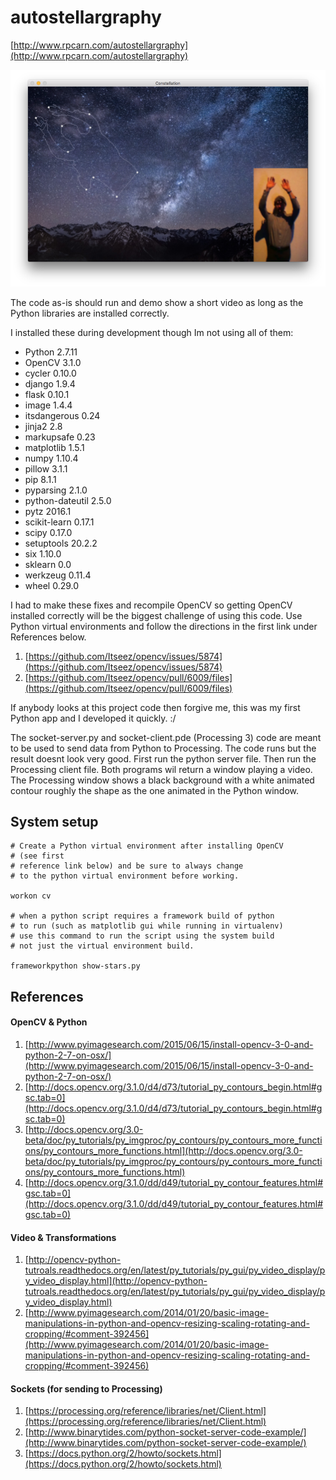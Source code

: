 # autostellargraphy

[http://www.rpcarn.com/autostellargraphy](http://www.rpcarn.com/autostellargraphy)

![image](code-result.png)

The code as-is should run and demo show a short video as long as the Python libraries are installed correctly.

I installed these during development though Im not using all of them:

* Python 2.7.11
* OpenCV 3.1.0
* cycler 0.10.0
* django 1.9.4
* flask 0.10.1
* image 1.4.4
* itsdangerous 0.24
* jinja2 2.8
* markupsafe 0.23
* matplotlib 1.5.1
* numpy 1.10.4
* pillow 3.1.1
* pip 8.1.1
* pyparsing 2.1.0
* python-dateutil 2.5.0
* pytz 2016.1
* scikit-learn 0.17.1
* scipy 0.17.0
* setuptools 20.2.2
* six 1.10.0
* sklearn 0.0
* werkzeug 0.11.4
* wheel 0.29.0

I had to make these fixes and recompile OpenCV so getting OpenCV installed correctly will be the biggest challenge of using this code. Use Python virtual environments and follow the directions in the first link under References below.

1. [https://github.com/Itseez/opencv/issues/5874](https://github.com/Itseez/opencv/issues/5874)
2. [https://github.com/Itseez/opencv/pull/6009/files](https://github.com/Itseez/opencv/pull/6009/files)

If anybody looks at this project code then forgive me, this was my first Python app and I developed it quickly. :/

The socket-server.py and socket-client.pde (Processing 3) code are meant to be used to send data from Python to Processing. The code runs but the result doesnt look very good. First run the python server file. Then run the Processing client file. Both programs wil return a window playing a video. The Processing window shows a black background with a white animated contour roughly the shape as the one animated in the Python window.

## System setup

    # Create a Python virtual environment after installing OpenCV
    # (see first 
    # reference link below) and be sure to always change
    # to the python virtual environment before working.

    workon cv

    # when a python script requires a framework build of python
    # to run (such as matplotlib gui while running in virtualenv)
    # use this command to run the script using the system build
    # not just the virtual environment build.

    frameworkpython show-stars.py 

## References

#### OpenCV & Python

1. [http://www.pyimagesearch.com/2015/06/15/install-opencv-3-0-and-python-2-7-on-osx/](http://www.pyimagesearch.com/2015/06/15/install-opencv-3-0-and-python-2-7-on-osx/)
2. [http://docs.opencv.org/3.1.0/d4/d73/tutorial_py_contours_begin.html#gsc.tab=0](http://docs.opencv.org/3.1.0/d4/d73/tutorial_py_contours_begin.html#gsc.tab=0)
3. [http://docs.opencv.org/3.0-beta/doc/py_tutorials/py_imgproc/py_contours/py_contours_more_functions/py_contours_more_functions.html](http://docs.opencv.org/3.0-beta/doc/py_tutorials/py_imgproc/py_contours/py_contours_more_functions/py_contours_more_functions.html)
4. [http://docs.opencv.org/3.1.0/dd/d49/tutorial_py_contour_features.html#gsc.tab=0](http://docs.opencv.org/3.1.0/dd/d49/tutorial_py_contour_features.html#gsc.tab=0)

#### Video & Transformations
1. [http://opencv-python-tutroals.readthedocs.org/en/latest/py_tutorials/py_gui/py_video_display/py_video_display.html](http://opencv-python-tutroals.readthedocs.org/en/latest/py_tutorials/py_gui/py_video_display/py_video_display.html)
2. [http://www.pyimagesearch.com/2014/01/20/basic-image-manipulations-in-python-and-opencv-resizing-scaling-rotating-and-cropping/#comment-392456](http://www.pyimagesearch.com/2014/01/20/basic-image-manipulations-in-python-and-opencv-resizing-scaling-rotating-and-cropping/#comment-392456)

#### Sockets (for sending to Processing)
1. [https://processing.org/reference/libraries/net/Client.html](https://processing.org/reference/libraries/net/Client.html)
2. [http://www.binarytides.com/python-socket-server-code-example/](http://www.binarytides.com/python-socket-server-code-example/)
3. [https://docs.python.org/2/howto/sockets.html](https://docs.python.org/2/howto/sockets.html)